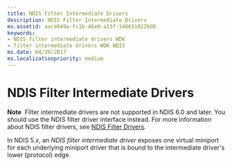 ```yaml
---
title: NDIS Filter Intermediate Drivers
description: NDIS Filter Intermediate Drivers
ms.assetid: aace049a-fc1b-46e0-a13f-1406310226d0
keywords:
- NDIS filter intermediate drivers WDK
- filter intermediate drivers WDK NDIS
ms.date: 04/20/2017
ms.localizationpriority: medium
---
```


# NDIS Filter Intermediate Drivers





**Note**  Filter intermediate drivers are not supported in NDIS 6.0 and later. You should use the NDIS filter driver interface instead. For more information about NDIS filter drivers, see [NDIS Filter Drivers](ndis-filter-drivers.md).

 

In NDIS 5.*x*, an *NDIS filter intermediate driver* exposes one virtual miniport for each underlying miniport driver that is bound to the intermediate driver's lower (protocol) edge.

 

 





